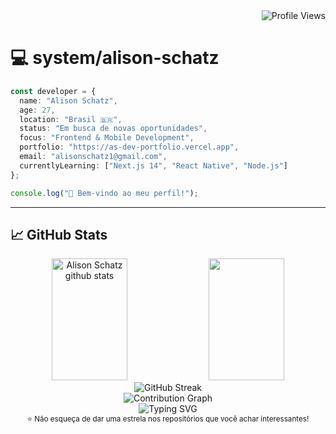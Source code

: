 <!-- README.md -->
<div align="right">
  <img src="https://komarev.com/ghpvc/?username=alisonschatz&color=6FA4FC&style=flat-square&label=Profile+Views" alt="Profile Views" />
</div>

# 💻 system/alison-schatz

```ts
const developer = {
  name: "Alison Schatz",
  age: 27,
  location: "Brasil 🇧🇷",
  status: "Em busca de novas oportunidades",
  focus: "Frontend & Mobile Development",
  portfolio: "https://as-dev-portfolio.vercel.app",
  email: "alisonschatz1@gmail.com",
  currentlyLearning: ["Next.js 14", "React Native", "Node.js"]
};

console.log("👋 Bem-vindo ao meu perfil!");
```
---

## 📈 GitHub Stats

<div align="center">
  <img width="49%" height="195px" src="https://github-readme-stats.vercel.app/api?username=alisonschatz&show_icons=true&count_private=true&hide_border=true&title_color=6FA4FC&icon_color=6FA4FC&text_color=c9d1d9&bg_color=0d1117&border_radius=10" alt="Alison Schatz github stats" /> 
  <img width="49%" height="195px" src="https://github-readme-stats.vercel.app/api/top-langs/?username=alisonschatz&layout=compact&hide_border=true&title_color=6FA4FC&text_color=c9d1d9&bg_color=0d1117&border_radius=10" />
</div>
<div align="center">
  <img src="https://github-readme-streak-stats.herokuapp.com/?user=alisonschatz&theme=dark&hide_border=true&background=0d1117&stroke=6FA4FC&ring=6FA4FC&fire=6FA4FC&currStreakLabel=6FA4FC" alt="GitHub Streak" />
</div>
<div align="center">
  <img src="https://github-readme-activity-graph.vercel.app/graph?username=alisonschatz&theme=react-dark&hide_border=true&area=true&custom_title=Contribution%20Graph" alt="Contribution Graph" />
</div>

<div align="center">
  <img src="https://readme-typing-svg.herokuapp.com?font=Fira+Code&size=18&pause=1000&color=6FA4FC&center=true&vCenter=true&width=600&lines=Obrigado+pela+visita!+%F0%9F%98%84;Vamos+construir+algo+incrível+juntos!+%F0%9F%9A%80;Sempre+aprendendo%2C+sempre+evoluindo!+%F0%9F%8C%B1" alt="Typing SVG" />
</div>
<div align="center">
  <sub>⭐ Não esqueça de dar uma estrela nos repositórios que você achar interessantes!</sub>
</div>

